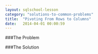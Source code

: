 ```yaml
---
layout: sqlschool-lesson
category: "solutions-to-common-problems"
title:  "Pivoting From Rows to Columns"
date:   2014-04-01 00:00:59
---
```


###The Problem

###The Solution